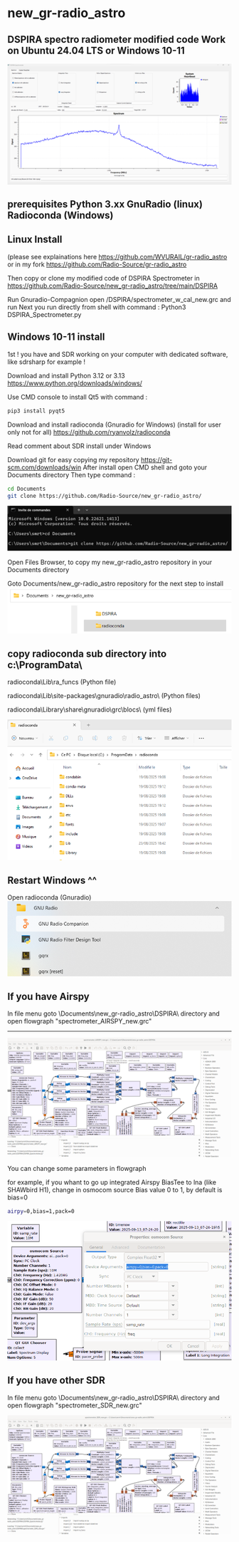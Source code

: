 # new_gr-radio_astro
DSPIRA spectro radiometer modified code Work on Ubuntu 24.04 LTS or Windows 10-11 
---
![new_gr-radio_astro_spectrometer](https://github.com/Radio-Source/new_gr-radio_astro/blob/main/img/using3_new_gr-radio_astro_spectrometer.png)

prerequisites
Python 3.xx
GnuRadio (linux)       Radioconda (Windows)
----------------------------------------------------------------------------------------------------------------------------------------------------




Linux Install 
-------------
(please see explainations here https://github.com/WVURAIL/gr-radio_astro or in my fork https://github.com/Radio-Source/gr-radio_astro

Then copy or clone my modified code of DSPIRA Spectrometer in https://github.com/Radio-Source/new_gr-radio_astro/tree/main/DSPIRA

Run Gnuradio-Compagnion open /DSPIRA/spectrometer_w_cal_new.grc and run 
Next you run directly from shell with command :
Python3 DSPIRA_Spectrometer.py






Windows 10-11 install
---------------------
1st ! you have and SDR working on your computer with dedicated software, like sdrsharp for example !

Download and install Python 3.12 or 3.13 https://www.python.org/downloads/windows/

Use CMD console to install Qt5 with command :
```bash
pip3 install pyqt5
```
Download and install radioconda (Gnuradio for Windows)  (install for user only not for all) 
https://github.com/ryanvolz/radioconda

Read comment about SDR install under Windows

Download git for easy copying my repository  https://git-scm.com/downloads/win
After install open CMD shell and goto your Documents directory
Then type command :
```bash
cd Documents
git clone https://github.com/Radio-Source/new_gr-radio_astro/
```
![new_gr-radio_astro_cmd-git](https://github.com/Radio-Source/new_gr-radio_astro/blob/main/img/new_gr-radio_astro_cmd-git.png)

Open Files Browser, to copy my new_gr-radio_astro repository in your Documents directory

Goto Documents/new_gr-radio_astro repository for the next step to install
![new_gr-radio_astro_dir](https://github.com/Radio-Source/new_gr-radio_astro/blob/main/img/new_gr-radio_astro_dir.png)

copy radioconda sub directory into c:\ProgramData\
--------------------------------
radioconda\Lib\ra_funcs    (Python file)

radioconda\Lib\site-packages\gnuradio\radio_astro\      (Python files)

radioconda\Library\share\gnuradio\grc\blocs\     (yml files)


![new_gr-radio_astro_nuradio_dir](https://github.com/Radio-Source/new_gr-radio_astro/blob/main/img/new_gr-radio_astro_nuradio_dir.png)

Restart Windows ^^
---------------

Open radioconda (Gnuradio) 
![new_gr-radio_astro-gnuradio-windows](https://github.com/Radio-Source/new_gr-radio_astro/blob/main/img/new_gr-radio_astro-gnuradio-windows.png)

If you have Airspy
---------------

In file menu goto \Documents\new_gr-radio_astro\DSPIRA\ directory and open flowgraph
 "spectrometer_AIRSPY_new.grc"

------------------------------------------------------------------------------------------------

![new_gr-radio_astro_flow_graph](https://github.com/Radio-Source/new_gr-radio_astro/blob/main/img/new_gr-radio_astro_flow_graph_AIRSPY.png)

You can change some parameters in flowgraph 

for example, if you whant to go up integrated Airspy BiasTee to lna (like SHAWbird H1), change in osmocom source Bias value 0 to 1, by default is bias=0
```bash
airpy=0,bias=1,pack=0
```

![using_new_gr-radio_astro-AIRSPY_biastee_parameters](https://github.com/Radio-Source/new_gr-radio_astro/blob/main/img/using_new_gr-radio_astro-AIRSPY_biastee_parameters.png)

If you have other SDR
---------------

In file menu goto \Documents\new_gr-radio_astro\DSPIRA\ directory and open flowgraph
 "spectrometer_SDR_new.grc"


![new_gr-radio_astro_flow_graph_SDR](https://github.com/Radio-Source/new_gr-radio_astro/blob/main/img/new_gr-radio_astro_flow_graph_SDR.png)


